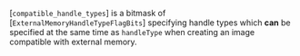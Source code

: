 [`compatible_handle_types`] is a bitmask of
[`ExternalMemoryHandleTypeFlagBits`] specifying handle types which
 **can**  be specified at the same time as `handleType` when creating an
image compatible with external memory.